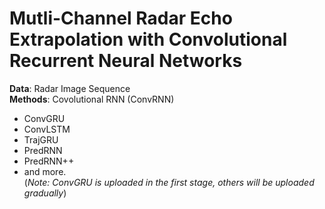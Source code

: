 # Mutli-Channel Radar Echo Extrapolation with Convolutional Recurrent Neural Networks
**Data**: Radar Image Sequence\
**Methods**: Covolutional RNN (ConvRNN)
  - ConvGRU
  - ConvLSTM
  - TrajGRU
  - PredRNN
  - PredRNN++
  - and more.
  \
  (_Note: ConvGRU is uploaded in the first stage, others will be uploaded gradually_)
